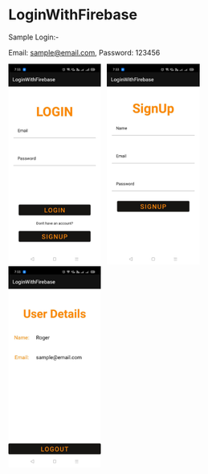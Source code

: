 # LoginWithFirebase

Sample Login:-

Email: sample@email.com, Password: 123456 

<img src="Screenshots/1.jpg" height=400>&nbsp;&nbsp;&nbsp;<img src="Screenshots/2.jpg" height=400>&nbsp;&nbsp;&nbsp;<img src="Screenshots/3.jpg" height=400>
